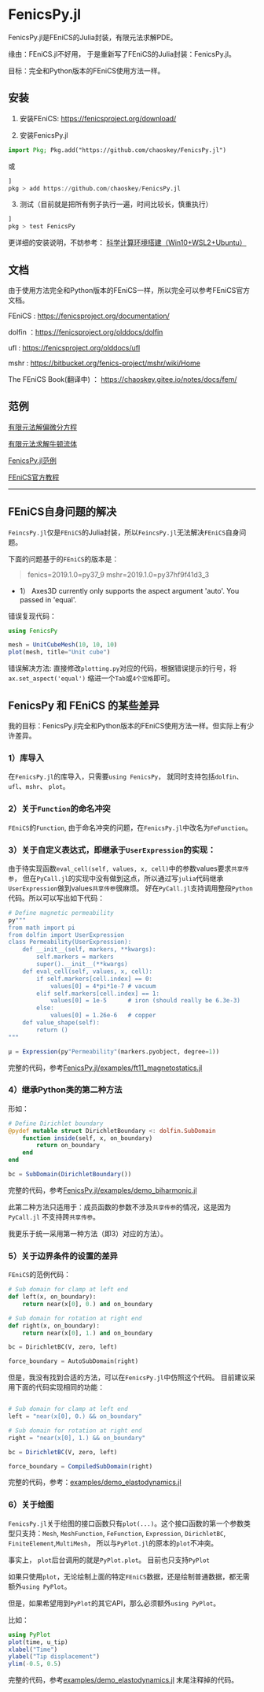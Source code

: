 # FenicsPy.jl

FenicsPy.jl是FEniCS的Julia封装，有限元法求解PDE。 

缘由：FEniCS.jl不好用， 于是重新写了FEniCS的Julia封装：FenicsPy.jl。

目标：完全和Python版本的FEniCS使用方法一样。

## 安装

1.  安装FEniCS:     https://fenicsproject.org/download/

2.  安装FenicsPy.jl

```julia
import Pkg; Pkg.add("https://github.com/chaoskey/FenicsPy.jl")
```

或

```julia
]
pkg > add https://github.com/chaoskey/FenicsPy.jl
```

3. 测试（目前就是把所有例子执行一遍，时间比较长，慎重执行）

```julia
]
pkg > test FenicsPy
```

更详细的安装说明，不妨参考： [科学计算环境搭建（Win10+WSL2+Ubuntu）](https://chaoskey.gitee.io/notes/docs/julia/0095/)

## 文档

由于使用方法完全和Python版本的FEniCS一样，所以完全可以参考FEniCS官方文档。

FEniCS : https://fenicsproject.org/documentation/

dolfin ：https://fenicsproject.org/olddocs/dolfin

ufl : https://fenicsproject.org/olddocs/ufl

mshr : https://bitbucket.org/fenics-project/mshr/wiki/Home

The FEniCS Book(翻译中) ： https://chaoskey.gitee.io/notes/docs/fem/

## 范例

[有限元法解偏微分方程](https://chaoskey.gitee.io/notes/docs/julia/0094/)

[有限元法求解牛顿流体](https://chaoskey.gitee.io/notes/docs/julia/0096/)

[FenicsPy.jl范例](https://gitee.com/chaoskey/FenicsPy.jl/tree/master/examples)

[FEniCS官方教程](https://fenicsproject.org/tutorial/) 

----------------------------------------

## FEniCS自身问题的解决

`FeincsPy.jl`仅是`FEniCS`的Julia封装，所以`FeincsPy.jl`无法解决`FEniCS`自身问题。

下面的问题基于的`FEniCS`的版本是：

> fenics=2019.1.0=py37_9
> mshr=2019.1.0=py37hf9f41d3_3


- 1） Axes3D currently only supports the aspect argument 'auto'. You passed in 'equal'.

错误复现代码：

```julia
using FenicsPy

mesh = UnitCubeMesh(10, 10, 10)
plot(mesh, title="Unit cube")
```

错误解决方法: 直接修改`plotting.py`对应的代码，根据错误提示的行号，将`ax.set_aspect('equal')` 缩进一个`Tab`或`4个空格`即可。

## FenicsPy 和 FEniCS 的某些差异

我的目标：FenicsPy.jl完全和Python版本的FEniCS使用方法一样。但实际上有少许差异。

### 1）库导入

在`FenicsPy.jl`的库导入，只需要`using FenicsPy`， 就同时支持包括`dolfin`、`ufl`、`mshr`、 `plot`。

### 2）关于`Function`的命名冲突 

`FEniCS`的`Function`, 由于命名冲突的问题，在`FenicsPy.jl`中改名为`FeFunction`。

### 3）关于自定义表达式，即继承于`UserExpression`的实现：

由于待实现函数`eval_cell(self, values, x, cell)`中的参数values要求`共享传参`， 但在`PyCall.jl`的实现中没有做到这点，所以通过写`julia`代码继承`UserExpression`做到values`共享传参`很麻烦。 好在`PyCall.jl`支持调用整段`Python`代码。所以可以写出如下代码：

```julia
# Define magnetic permeability
py"""
from math import pi
from dolfin import UserExpression
class Permeability(UserExpression):
    def __init__(self, markers, **kwargs):
        self.markers = markers
        super().__init__(**kwargs)
    def eval_cell(self, values, x, cell):
        if self.markers[cell.index] == 0:
            values[0] = 4*pi*1e-7 # vacuum
        elif self.markers[cell.index] == 1:
            values[0] = 1e-5      # iron (should really be 6.3e-3)
        else:
            values[0] = 1.26e-6   # copper
    def value_shape(self):
        return ()
"""

μ = Expression(py"Permeability"(markers.pyobject, degree=1))
```

完整的代码，参考[FenicsPy.jl/examples/ft11_magnetostatics.jl](https://gitee.com/chaoskey/FenicsPy.jl/blob/master/examples/ft11_magnetostatics.jl)

### 4）继承Python类的第二种方法

形如：

```julia
# Define Dirichlet boundary
@pydef mutable struct DirichletBoundary <: dolfin.SubDomain
    function inside(self, x, on_boundary)
        return on_boundary
    end
end

bc = SubDomain(DirichletBoundary())
```

完整的代码，参考[FenicsPy.jl/examples/demo_biharmonic.jl](https://gitee.com/chaoskey/FenicsPy.jl/blob/master/examples/demo_biharmonic.jl)


此第二种方法只适用于：成员函数的参数不涉及`共享传参`的情况，这是因为`PyCall.jl` 不支持跨`共享传参`。 

我更乐于统一采用第一种方法（即3）对应的方法）。

### 5）关于边界条件的设置的差异

`FEniCS`的范例代码：

```python
# Sub domain for clamp at left end
def left(x, on_boundary):
    return near(x[0], 0.) and on_boundary

# Sub domain for rotation at right end
def right(x, on_boundary):
    return near(x[0], 1.) and on_boundary

bc = DirichletBC(V, zero, left)

force_boundary = AutoSubDomain(right)
```

但是，我没有找到合适的方法，可以在`FenicsPy.jl`中仿照这个代码。  目前建议采用下面的代码实现相同的功能：


```julia

# Sub domain for clamp at left end
left = "near(x[0], 0.) && on_boundary"

# Sub domain for rotation at right end
right = "near(x[0], 1.) && on_boundary"

bc = DirichletBC(V, zero, left)

force_boundary = CompiledSubDomain(right)
```
完整的代码，参考：[examples/demo_elastodynamics.jl](https://gitee.com/chaoskey/FenicsPy.jl/blob/master/examples/demo_elastodynamics.jl)


### 6）关于绘图

`FenicsPy.jl`关于绘图的接口函数只有`plot(...)`。这个接口函数的第一个参数类型只支持：`Mesh`, `MeshFunction`, `FeFunction`, `Expression`, `DirichletBC`, `FiniteElement`,`MultiMesh`， 所以与`PyPlot.jl`的原本的`plot`不冲突。

事实上， `plot`后台调用的就是`PyPlot.plot`。 目前也只支持`PyPlot` 

如果只使用`plot`，无论绘制上面的特定`FEniCS`数据，还是绘制普通数据，都无需额外`using PyPlot`。 

但是，如果希望用到`PyPlot`的其它API，那么必须额外`using PyPlot`。

比如：

```julia
using PyPlot
plot(time, u_tip)
xlabel("Time")
ylabel("Tip displacement")
ylim(-0.5, 0.5)
```

完整的代码，参考[examples/demo_elastodynamics.jl](https://gitee.com/chaoskey/FenicsPy.jl/blob/master/examples/demo_elastodynamics.jl) 末尾注释掉的代码。



